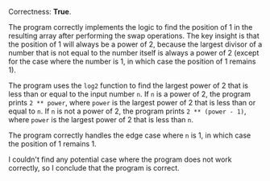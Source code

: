 Correctness: **True**.

The program correctly implements the logic to find the position of 1 in the resulting array after performing the swap operations. The key insight is that the position of 1 will always be a power of 2, because the largest divisor of a number that is not equal to the number itself is always a power of 2 (except for the case where the number is 1, in which case the position of 1 remains 1).

The program uses the `log2` function to find the largest power of 2 that is less than or equal to the input number `n`. If `n` is a power of 2, the program prints `2 ** power`, where `power` is the largest power of 2 that is less than or equal to `n`. If `n` is not a power of 2, the program prints `2 ** (power - 1)`, where `power` is the largest power of 2 that is less than `n`.

The program correctly handles the edge case where `n` is 1, in which case the position of 1 remains 1.

I couldn't find any potential case where the program does not work correctly, so I conclude that the program is correct.